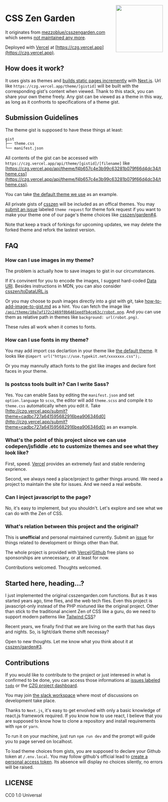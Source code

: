 <a href="https://czg.vercel.app"><img src="https://czg.vercel.app/Enso.svg?sanitize=true" height="150" align="right"></a>

# CSS Zen Garden

It originates from [mezzoblue/csszengarden.com](https://github.com/mezzoblue/csszengarden.com) which seems [not maintained any more](https://github.com/mezzoblue/csszengarden.com/issues/114).

Deployed with [Vercel](https://vercel.com/) at [https://czg.vercel.app](https://czg.vercel.app).

## How does it work?

It uses gists as themes and [builds static pages incremently](https://nextjs.org/docs/basic-features/data-fetching#incremental-static-regeneration) with [Next.js](https://nextjs.org/). Url like `https://czg.vercel.app/theme/[gistid]` will be built with the corresponding gist's content when viewed. Thank to this stack, you can share your own theme freely. Any gist can be viewed as a theme in this way, as long as it confronts to specifications of a theme gist.

## Submission Guidelines

The theme gist is supposed to have these things at least:

```bash
gist
├── theme.css
└── manifest.json
```

All contents of the gist can be accessed with `https://czg.vercel.app/api/theme/[gistid]/[filename]` like [https://czg.vercel.app/api/theme/f4b657c4e3b99c63281b079f66d4dc34/theme.css](https://czg.vercel.app/api/theme/f4b657c4e3b99c63281b079f66d4dc34/theme.css).

You can take [the default theme we use](https://gist.github.com/csszen/f4b657c4e3b99c63281b079f66d4dc34) as an example.

All private gists of [csszen](https://gist.github.com/csszen) will be included as an offical themes. You may [submit an issue](https://github.com/csszen/garden/issues/new) labeled `theme request` for theme fork request if you want to make your theme one of our page's theme choices like [csszen/garden#4](https://github.com/csszen/garden/issues/4).

Note that keep a track of forkings for upcoming updates, we may delete the forked theme and refork the lastest version.

## FAQ

### How can I use images in my theme?

The problem is actually how to save images to gist in our circumstances.

If it's convinent for you to encode the images, I suggest hard-coded [Data URI](https://developer.mozilla.org/en-US/docs/Web/HTTP/Basics_of_HTTP/Data_URIs). Besides instructions in MDN, you can also consider [csszen/toDataURL.js](https://gist.github.com/csszen/0f7b07d59fdafdc4856213133e4d42fb)

Or you may choose to push images directly into a gist with git, take [how-to-add-image-to-gist.md](https://gist.github.com/csszen/158006258c922e2f2b8d6ee78014a33b) as a hint. You can fetch the image like [`/api/theme/10a7af172c2469f0b6481eedfb4ce63c/robot.png`](https://czg.vercel.app/api/theme/10a7af172c2469f0b6481eedfb4ce63c/robot.png). And you can use them as relative path in themes like `background: url(robot.png)`.

These rules all work when it comes to fonts.

### How can I use fonts in my theme?

You may add import css declartion in your theme like [the default theme](https://gist.github.com/csszen/f4b657c4e3b99c63281b079f66d4dc34#file-theme-css-L5). It looks like `@import url("https://use.typekit.net/xxxxxxx.css");`.

Or you may mannully attach fonts to the gist like images and declare font faces in your theme.

### Is postcss tools built in? Can I write Sass?

Yes. You can enable Sass by editing the `manifest.json` and set `option.language` to `scss`, the editor will add `theme.scss` and compile it to `theme.css` automatically when you edit it. Take [http://czg.vercel.app/submit?theme=cadbc727a641595682916bea906346d0](http://czg.vercel.app/submit?theme=cadbc727a641595682916bea906346d0) as an example.

### What's the point of this project since we can use codepen/jsfiddle .etc to customize themes and see what they look like?

First, speed. [Vercel](https://vercel.com/) provides an extremely fast and stable rendering exprience.

Second, we always need a place/project to gather things around. We need a project to maintain the site for issues. And we need a real website.

### Can I inject javascript to the page?

No, it's easy to implement, but you shouldn't. Let's explore and see what we can do with the Zen of CSS.

### What's relation between this project and the original?

This is **unofficial** and personal maintained currently. Submit an [issue](https://github.com/csszen/garden/issues) for things related to development or things other than that.

The whole project is provided with [Vercel](https://vercel.com/)/[Github](https://github.com) free plans so sponsorships are unnecessary, or at least for now.

Contributions welcomed. Thoughts welcomed.

## Started here, heading...?

I just implemented the original csszengarden.com functions. But as it was started years ago, time flies, and the web tech flies. Even this project is javascript-only instead of the PHP mixtuned like the original project. Other than stick to the traditional ancient Zen of CSS like a guru, do we need to support modern patterns like [Tailwind CSS](https://tailwindcss.com/)?

Recent years, we finally find that we are living on the earth that has days and nights. So, is light/dark theme shift necessay?

Open to new thoughts. Let me know what you think about it at [csszen/garden#3](https://github.com/csszen/garden/issues/3).

## Contributions

If you would like to contribute to the project or just interesed in what is confirmed to be done, you can access those informations at [issues labeled `todo`](https://github.com/csszen/garden/issues?q=is%3Aopen+is%3Aissue+label%3Atodo) or the [CZG project dashboard](https://github.com/CSS-ZEN/garden/projects/1).

You may join [the slack workspace](https://join.slack.com/t/csszen/shared_invite/zt-qzopmgzo-F15aU9C0sTYnO13_qc4ZRg) where most of discussions on development take place.

Thanks to `Next.js`, it's easy to get envolved with only a basic knowledge of react.js framework required. If you know how to use react, I believe that you are supposed to know how to clone a repository and install requirements with `npm` or `yarn`.

To run it on your machine, just run `npm run dev` and the prompt will guide you to page served on localhost.

To load theme choices from gists, you are supposed to declare your Github token at `/.env.local`. You may follow github's official lead to [create a personal access token](https://docs.github.com/en/github/authenticating-to-github/creating-a-personal-access-token). Its absence will display no choices silently, no errors will be raised.

## LICENSE

CC0 1.0 Universal
